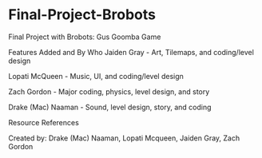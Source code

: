 # Final-Project-Brobots
Final Project with Brobots: Gus Goomba Game

Features Added and By Who
Jaiden Gray - Art, Tilemaps, and coding/level design

Lopati McQueen - Music, UI, and coding/level design 

Zach Gordon - Major coding, physics, level design, and story

Drake (Mac) Naaman - Sound, level design, story, and coding

Resource References 

Created by: Drake (Mac) Naaman, Lopati Mcqueen, Jaiden Gray, Zach Gordon
